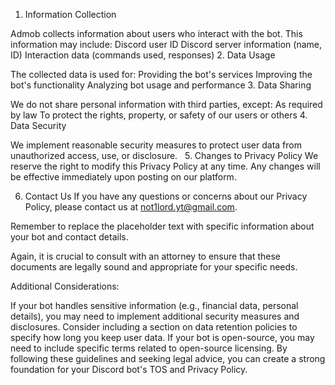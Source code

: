 1. Information Collection

Admob collects information about users who interact with the bot. This information may include:
Discord user ID
Discord server information (name, ID)
Interaction data (commands used, responses)
2. Data Usage

The collected data is used for:
Providing the bot's services
Improving the bot's functionality
Analyzing bot usage and performance
3. Data Sharing

We do not share personal information with third parties, except:
As required by law
To protect the rights, property, or safety of our users or others
4. Data Security

We implement reasonable security measures to protect user data from unauthorized access, use, or disclosure.   
5. Changes to Privacy Policy
We reserve the right to modify this Privacy Policy at any time. Any changes will be effective immediately upon posting on our platform.   

6. Contact Us
If you have any questions or concerns about our Privacy Policy, please contact us at not1lord.yt@gmail.com.

Remember to replace the placeholder text with specific information about your bot and contact details.

Again, it is crucial to consult with an attorney to ensure that these documents are legally sound and appropriate for your specific needs.

Additional Considerations:

If your bot handles sensitive information (e.g., financial data, personal details), you may need to implement additional security measures and disclosures.
Consider including a section on data retention policies to specify how long you keep user data.
If your bot is open-source, you may need to include specific terms related to open-source licensing.
By following these guidelines and seeking legal advice, you can create a strong foundation for your Discord bot's TOS and Privacy Policy.







